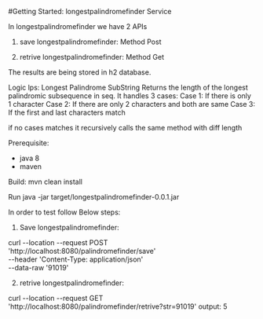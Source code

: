 #Getting Started: longestpalindromefinder Service

In longestpalindromefinder we have 2 APIs

1. save longestpalindromefinder:
	Method Post


2. retrive longestpalindromefinder: 
	Method Get

The results are being stored in h2 database.

Logic
lps: Longest Palindrome SubString
Returns the length of the longest palindromic subsequence in seq.
It handles 3 cases:
Case 1: If there is only 1 character
Case 2: If there are only 2 characters and both are same 
Case 3: If the first and last characters match 

if no cases matches it recursively calls the same method with diff length

Prerequisite:
- java 8
- maven


Build:
mvn clean install


Run
java -jar target/longestpalindromefinder-0.0.1.jar


In order to test follow Below steps:

1. Save longestpalindromefinder:

curl --location --request POST 'http://localhost:8080/palindromefinder/save' \
--header 'Content-Type: application/json' \
--data-raw '91019'

2. retrive longestpalindromefinder: 

curl --location --request GET 'http://localhost:8080/palindromefinder/retrive?str=91019'
output: 5
